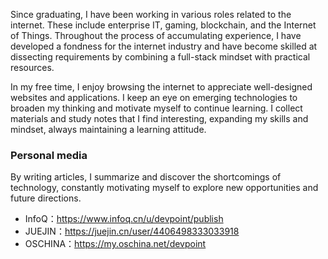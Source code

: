 Since graduating, I have been working in various roles related to the internet. These include enterprise IT, gaming, blockchain, and the Internet of Things. Throughout the process of accumulating experience, I have developed a fondness for the internet industry and have become skilled at dissecting requirements by combining a full-stack mindset with practical resources.

In my free time, I enjoy browsing the internet to appreciate well-designed websites and applications. I keep an eye on emerging technologies to broaden my thinking and motivate myself to continue learning. I collect materials and study notes that I find interesting, expanding my skills and mindset, always maintaining a learning attitude.

### Personal media

By writing articles, I summarize and discover the shortcomings of technology, constantly motivating myself to explore new opportunities and future directions.

-   InfoQ：https://www.infoq.cn/u/devpoint/publish
-   JUEJIN：https://juejin.cn/user/4406498333033918
-   OSCHINA：https://my.oschina.net/devpoint

